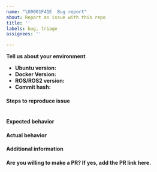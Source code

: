 ```yaml
---
name: "\U0001F41E  Bug report"
about: Report an issue with this repo
title: ''
labels: bug, triage
assignees: ''

---
```


**Tell us about your environment**

* **Ubuntu version:**
* **Docker Version:**
* **ROS/ROS2 version:**
* **Commit hash:**

#### Steps to reproduce issue

```

```

#### Expected behavior

#### Actual behavior

#### Additional information

#### Are you willing to make a PR? If yes, add the PR link here.
